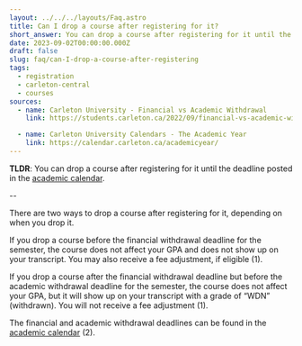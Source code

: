 ```yaml
---
layout: ../../../layouts/Faq.astro
title: Can I drop a course after registering for it?
short_answer: You can drop a course after registering for it until the deadline posted in the academic calendar.
date: 2023-09-02T00:00:00.000Z
draft: false
slug: faq/can-I-drop-a-course-after-registering
tags:
  - registration
  - carleton-central
  - courses
sources:
  - name: Carleton University - Financial vs Academic Withdrawal
    link: https://students.carleton.ca/2022/09/financial-vs-academic-withdrawal-2/

  - name: Carleton University Calendars - The Academic Year
    link: https://calendar.carleton.ca/academicyear/
---
```


**TLDR**: You can drop a course after registering for it until the deadline posted in the [academic calendar](https://calendar.carleton.ca/academicyear/).

--

There are two ways to drop a course after registering for it, depending on when you drop it.

If you drop a course before the financial withdrawal deadline for the semester, the course does not affect your GPA and does not show up on your transcript. You may also receive a fee adjustment, if eligible (1).

If you drop a course after the financial withdrawal deadline but before the academic withdrawal deadline for the semester, the course does not affect your GPA, but it will show up on your transcript with a grade of “WDN” (withdrawn). You will not receive a fee adjustment (1).

The financial and academic withdrawal deadlines can be found in the [academic calendar](https://calendar.carleton.ca/academicyear/) (2).
